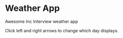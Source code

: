 # Weather App
 Awesome Inc Interview weather app

 Click left and right arrows to change which day displays.
